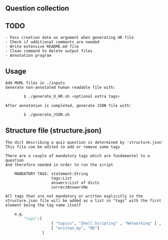## Question collection
    
## TODO
    - Pass creation date as argument when generating HR file
    - Check if additional comments are needed
    - Write extensive README.md file
    - Clean command to delete output files
    - Annotation program

## Usage

    Add MXML files in ./inputs
    Generate non-annotated human readable file with:
```sh    
        $ ./generate_U_HR.sh <optional extra tags> 
```
    After annotation is completed, generate JSON file with: 
```sh
        $ ./generate_JSON.sh
```
## Structure file (structure.json)

    The dict describing a quiz question is determined by 'structure.json'
    This file can be edited to add or remove some tags

    There are a couple of mandatory tags which are fundamentel to a question
    And therefore needed in order to run the script

        MANDATORY TAGS: statement:String
                        tags:List
                        answers:List of dicts
                        correctAnswersNo
    
    All tags that are not mandatory or written explicitly in the 
    structure.json file will be added as a list in "tags" with the first
    element being the tag name itself
    
```python
    e.g.
        "tags":[ 
                    [ "topics", "Shell Scripting" , "Networking" ] ,
                    [ "written_by", "RD"]
                ]
```
